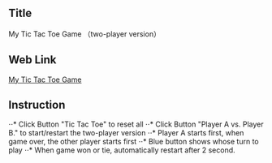 ## Title
My Tic Tac Toe Game （two-player version）
## Web Link
[My Tic Tac Toe Game](http://susanjiang03.herokuapp.com/tic-tac-toe/index.html)
## Instruction
⋅⋅* Click Button "Tic Tac Toe" to reset all
⋅⋅* Click Button "Player A vs. Player B." to start/restart the two-player version
⋅⋅* Player A starts first, when game over, the other player starts first
⋅⋅* Blue button shows whose turn to play
⋅⋅* When game won or tie, automatically restart after 2 second.

